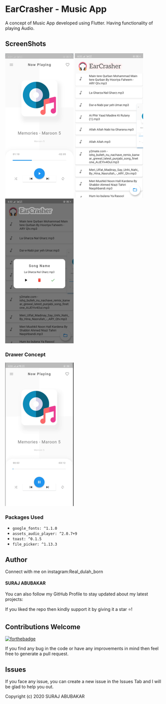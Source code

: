 # EarCrasher - Music App

A concept of Music App developed using Flutter. Having functionality of playing Audio.

## ScreenShots
<img src="SS/now_playing.jpg" width=220>  <img src="SS/play_list.jpg" width=220>  <img src="SS/alert_box.jpg" width=220>

### Drawer Concept

<img src="SS/gif.gif" width=220>

### Packages Used

- ```google_fonts: ^1.1.0```
- ```assets_audio_player: ^2.0.7+9```
- ```toast: ^0.1.5```
- ```file_picker: ^1.13.3```

## Author
Connect with me on instagram:Real_dulah_born


#### SURAJ ABUBAKAR
You can also follow my GitHub Profile to stay updated about my latest projects:


If you liked the repo then kindly support it by giving it a star ⭐!

## Contributions Welcome
[![forthebadge](https://forthebadge.com/images/badges/built-with-love.svg)](#)

If you find any bug in the code or have any improvements in mind then feel free to generate a pull request.

## Issues

If you face any issue, you can create a new issue in the Issues Tab and I will be glad to help you out.

Copyright (c) 2020 SURAJ ABUBAKAR